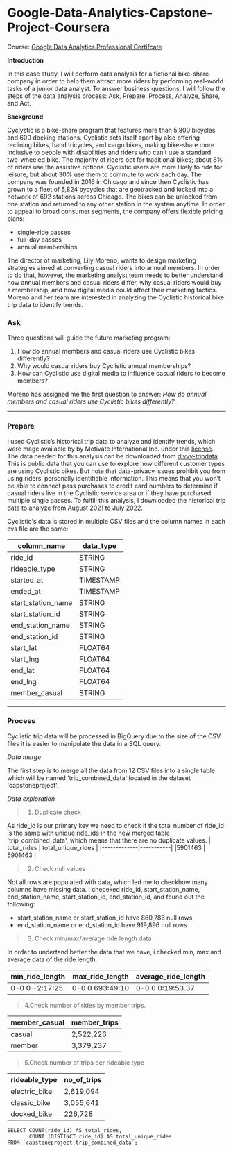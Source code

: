 # Google-Data-Analytics-Capstone-Project-Coursera

Course: [Google Data Analytics Professional Certifcate](https://www.coursera.org/professional-certificates/google-data-analytics)

**Introduction**

In this case study, I will perform data analysis for a fictional bike-share company in order to help them attract more riders by performing real-world tasks of a junior data analyst. To answer business questions, I will follow the steps of the data analysis process: Ask, Prepare, Process, Analyze, Share, and Act.

**Background**

Cyclystic is a bike-share program that features more than 5,800 bicycles and 600 docking stations. Cyclistic sets itself apart by also offering reclining bikes, hand tricycles, and cargo bikes, making bike-share more inclusive to people with disabilities and riders who can’t use a standard two-wheeled bike. The majority of riders opt for traditional bikes; about 8% of riders use the assistive options. Cyclistic users are more likely to ride for leisure, but about 30% use them to commute to work each day.
The company was founded in 2016 in Chicago and since then Cyclistic has grown to a fleet of 5,824 bycycles that are geotracked and locked into a network of 692 stations across Chicago. The bikes can be unlocked from one station and returned to any other station in the system anytime. In order to appeal to broad consumer segments, the company offers flexible pricing plans:

 - single-ride passes
 - full-day passes
 - annual memberships


The director of marketing, Lily Moreno, wants to design marketing strategies aimed at converting casual riders into annual members. In order to do that, however, the marketing analyst team needs to better understand how annual members and casual riders differ, why casual riders would buy a membership, and how digital media could affect their marketing tactics. Moreno and her team are interested in analyzing the Cyclistic historical bike trip data to identify trends.
### Ask

Three questions will guide the future marketing program:

1. How do annual members and casual riders use Cyclistic bikes differently?
2. Why would casual riders buy Cyclistic annual memberships?
3. How can Cyclistic use digital media to influence casual riders to become members?

Moreno has assigned me the first question to answer: _How do annual members and casual riders use Cyclistic bikes differently?_

***
### Prepare

I used Cyclistic’s historical trip data to analyze and identify trends, which were mage available by by Motivate International Inc. under this
[license](https://divvybikes.com/data-license-agreement). The data needed for this analysis can be downloaded from [divvy-tripdata](https://divvy-tripdata.s3.amazonaws.com/index.html). This is public data that you can use to explore how different customer types are using Cyclistic bikes. But note that data-privacy issues prohibit you from using riders’ personally identifiable information. This means that you won’t be able to connect pass purchases to credit card numbers to determine if casual riders live in the Cyclistic service area or if they have purchased multiple single passes.
To fulfill this analysis, I downloaded the historical trip data to analyze from August 2021 to July 2022.

Cyclistic's data is stored in multiple CSV files and the column names in each cvs file are the same:

| column_name	| data_type |
|-------------|-----------|
| ride_id	| STRING |
| rideable_type	| STRING |
| started_at	| TIMESTAMP |
| ended_at	| TIMESTAMP |
| start_station_name	| STRING |
| start_station_id	| STRING |
| end_station_name	| STRING |
| end_station_id	| STRING |
| start_lat	| FLOAT64 |
| start_lng	| FLOAT64 |
| end_lat	| FLOAT64 |
| end_lng	| FLOAT64 |
| member_casual |	STRING |
 
***
### Process

Cyclistic trip data will be processed in BigQuery due to the size of the CSV files it is easier to manipulate the data in a SQL query.

_Data merge_

The first step is to merge all the data from 12 CSV files into a single table which will be named 'trip_combined_data' located in the dataset 'capstoneproject'.

_Data exploration_
> 1. Duplicate check

As ride_id is our primary key we need to check if the total number of ride_id is the same with unique ride_ids in the new merged table 'trip_combined_data', which means that there are no duplicate values.
| total_rides	| total_unique_rides |
|-------------|-----------|
|5901463 | 5901463 |

>2. Check null values

Not all rows are populated with data, which led me to checkhow many columns have missing data. I checeked ride_id, start_station_name, end_station_name, start_station_id, end_station_id, and found out the following:
-  start_station_name or start_station_id have 860,786 null rows
-  end_station_name or end_station_id have 919,896 null rows

>3. Check min/max/average ride length data

In order to undertand better the data that we have, i checked min, max and average data of the ride length.

| min_ride_length	| max_ride_length | average_ride_length |
|-----------------|-----------------|---------------------|
| 0-0 0 -2:17:25 | 0-0 0 693:49:10 | 0-0 0 0:19:53.37|

>4.Check number of rides by member trips.

| member_casual | member_trips |
|---------------|--------------|
| casual | 2,522,226 |
| member | 3,379,237 |

>5.Check number of trips per rideable type

| rideable_type | no_of_trips |
|---------------|--------------|
| electric_bike | 2,619,094 |
| classic_bike | 3,055,641 |
| docked_bike | 226,728 |


```
SELECT COUNT(ride_id) AS total_rides,
       COUNT (DISTINCT ride_id) AS total_unique_rides
FROM `capstoneproject.trip_combined_data`;
```
